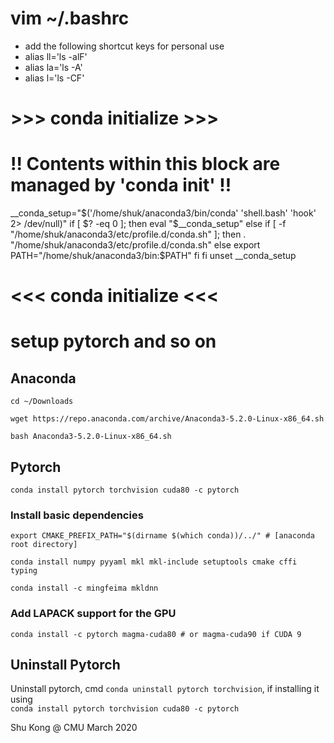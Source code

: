 # vim ~/.bashrc
- add the following shortcut keys for personal use
- alias ll='ls -alF'
- alias la='ls -A'
- alias l='ls -CF'






# >>> conda initialize >>>
# !! Contents within this block are managed by 'conda init' !!
__conda_setup="$('/home/shuk/anaconda3/bin/conda' 'shell.bash' 'hook' 2> /dev/null)"
if [ $? -eq 0 ]; then
    eval "$__conda_setup"
else
    if [ -f "/home/shuk/anaconda3/etc/profile.d/conda.sh" ]; then
        . "/home/shuk/anaconda3/etc/profile.d/conda.sh"
    else
        export PATH="/home/shuk/anaconda3/bin:$PATH"
    fi
fi
unset __conda_setup
# <<< conda initialize <<<




# setup pytorch and so on


## Anaconda

```cd ~/Downloads```

```wget https://repo.anaconda.com/archive/Anaconda3-5.2.0-Linux-x86_64.sh```

```bash Anaconda3-5.2.0-Linux-x86_64.sh```


## Pytorch

```conda install pytorch torchvision cuda80 -c pytorch```

### Install basic dependencies

```export CMAKE_PREFIX_PATH="$(dirname $(which conda))/../" # [anaconda root directory]```

```conda install numpy pyyaml mkl mkl-include setuptools cmake cffi typing```

```conda install -c mingfeima mkldnn```


### Add LAPACK support for the GPU

```conda install -c pytorch magma-cuda80 # or magma-cuda90 if CUDA 9```


## Uninstall Pytorch

Uninstall pytorch, cmd ```conda uninstall pytorch torchvision```, if installing it using                
```conda install pytorch torchvision cuda80 -c pytorch```



Shu Kong @ CMU
March 2020
